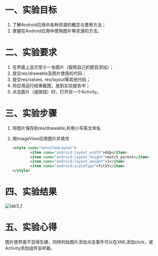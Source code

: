 
# 一、实验目标
1. 了解Android应用中各种资源的概念与使用方法；
2. 掌握在Android应用中使用图片等资源的方法。

# 二、实验要求
1. 在界面上显示至少一张图片（按照自己的题目添加）；
2. 提交res/drawable及图片使用的代码；
3. 提交res/values, res/layout等其他代码；
4. 将应用运行结果截图，放到实验报告中；
5. 点击图片（或按钮）时，打开另一个Activity。

# 三、实验步骤
1. 将图片保存到res/drawable,并用小写英文命名

2. 用ImageView应用图片并填充

   ```xml
   <style name="menuItemLayout">
           <item name="android:layout_width">6dp</item>
           <item name="android:layout_height">match_parent</item>
           <item name="android:layout_weight">1</item>
           <item name="android:scaleType">fitXY</item>
   </style>
   ```

   

# 四、实验结果
![lab3_1](https://raw.githubusercontent.com/Howard-SSS/android-labs-2020/master/students/net1814080903107/screenshots/lab3_1.PNG)

# 五、实验心得
图片使界面不显得生硬，同样的给图片添加点击事件可以在XML添加click，或Activity添加组件监听器。
